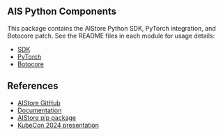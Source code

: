 ## AIS Python Components

This package contains the AIStore Python SDK, PyTorch integration, and Botocore patch. 
See the README files in each module for usage details:

- [SDK](https://github.com/NVIDIA/aistore/blob/main/python/aistore/sdk/README.md)
- [PyTorch](https://github.com/NVIDIA/aistore/blob/main/python/aistore/pytorch/README.md)
- [Botocore](https://github.com/NVIDIA/aistore/blob/main/python/aistore/botocore_patch/README.md)

## References

* [AIStore GitHub](https://github.com/NVIDIA/aistore)
* [Documentation](https://aistore.nvidia.com/docs)
* [AIStore pip package](https://pypi.org/project/aistore/)
* [KubeCon 2024 presentation](https://www.youtube.com/watch?v=N-d9cbROndg)


